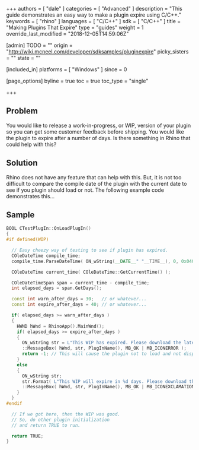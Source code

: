 +++
authors = [ "dale" ]
categories = [ "Advanced" ]
description = "This guide demonstrates an easy way to make a plugin expire using C/C++."
keywords = [ "rhino" ]
languages = [ "C/C++" ]
sdk = [ "C/C++" ]
title = "Making Plugins That Expire"
type = "guides"
weight = 1
override_last_modified = "2018-12-05T14:59:06Z"

[admin]
TODO = ""
origin = "http://wiki.mcneel.com/developer/sdksamples/pluginexpire"
picky_sisters = ""
state = ""

[included_in]
platforms = [ "Windows" ]
since = 0

[page_options]
byline = true
toc = true
toc_type = "single"

+++

 
## Problem

You would like to release a work-in-progress, or WIP, version of your plugin so you can get some customer feedback before shipping.  You would like the plugin to expire after a number of days.  Is there something in Rhino that could help with this?

## Solution

Rhino does not have any feature that can help with this.  But, it is not too difficult to compare the compile date of the plugin with the current date to see if you plugin should load or not.  The following example code demonstrates this...

## Sample

```cpp
BOOL CTestPlugIn::OnLoadPlugIn()
{
#if defined(WIP)

  // Easy cheezy way of testing to see if plugin has expired.
  COleDateTime compile_time;
  compile_time.ParseDateTime( ON_wString(__DATE__" "__TIME__), 0, 0x0409 );

  COleDateTime current_time( COleDateTime::GetCurrentTime() );

  COleDateTimeSpan span = current_time - compile_time;
  int elapsed_days = span.GetDays();

  const int warn_after_days = 30;   // or whatever...
  const int expire_after_days = 40; // or whatever...

  if( elapsed_days >= warn_after_days )
  {
    HWND hWnd = RhinoApp().MainWnd();
    if( elapsed_days >= expire_after_days )
    {
      ON_wString str = L"This WIP has expired. Please download the latest and greatest...";
      ::MessageBox( hWnd, str, PlugInName(), MB_OK | MB_ICONERROR );
      return -1; // This will cause the plugin not to load and not display an Rhino error.
    }
    else
    {
      ON_wString str;
      str.Format( L"This WIP will expire in %d days. Please download the latest and greatest...", expire_after_days - elapsed_days );
      ::MessageBox( hWnd, str, PlugInName(), MB_OK | MB_ICONEXCLAMATION );
    }
  }
#endif

  // If we got here, then the WIP was good.
  // So, do other plugin initialization
  // and return TRUE to run.

  return TRUE;
}
```
